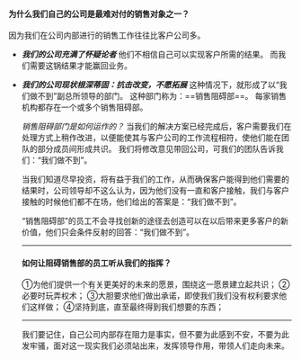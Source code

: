 #### 为什么我们自己的公司是最难对付的销售对象之一？
因为我们在公司内部进行的销售工作往往比客户公司多。

- ***我们的公司充满了怀疑论者***
他们不相信自己可以实现客户所需的结果。
而我们需要这锅结果才能赢回业务。

- ***我们的公司现状根深蒂固：抗击改变，不愿拓展***
   这种情况下，就形成了以“我们做不到”副总所领导的部门。
   这种部门称为：==销售阻碍部==。
   每家销售机构都存在一个或多个销售阻碍部。
   
   *销售阻碍部门是如何运作的？*
   当我们的解决方案已经完成后，客户需要我们在处理方式上稍作改进，以便能使其与客户公司的工作流程相符，使他们能在团队的部分成员间形成共识。
   我们将修改意见带回公司，可我们的团队告诉我们：“我们做不到”。
   
   当我们知道尽早投资，将有益于我们的工作，从而确保客户能得到他们需要的结果时，公司领导却不这么认为，因为他们没有一直和客户接触，我们与客户接触的时候他们都不在场，他们给出的答案是：“我们做不到”。
   
   “销售阻碍部”的员工不会寻找创新的途径去创造可以在以后带来更多客户的新价值，他们只会条件反射的回答：“我们做不到”。
   
   ***
   
   #### 如何让阻碍销售部的员工听从我们的指挥？
   ①为他们提供一个有关更美好的未来的愿景，围绕这一愿景建立起共识；
   ②必要时玩弄权术；
   ③大胆要求他们做出承诺，即使我们我们没有权利要求他们这样做；
   ④坚持到底，直至最终得到我们想要的东西；
   
   ***
   
   我们要记住，自己公司内部存在阻力是事实，但不要为此感到不安，不要为此发牢骚，面对这一现实我们必须站出来，发挥领导作用，带领人们走向未来。
   